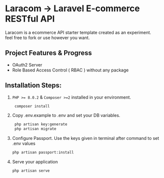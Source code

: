 # Laracom -> Laravel E-commerce RESTful API

Laracom is a ecommerce API starter template created as an experiment. feel free to fork or use however you want.

## Project Features & Progress

-   OAuth2 Server
-   Role Based Access Control ( RBAC ) without any package

## Installation Steps:

1. `PHP >= 8.0.2` & `Composer >=2` installed in your environment.
    ```sh
     composer install
    ```
2. Copy .env.example to .env and set your DB variables.
    ```sh
     php artisan key:generate
     php artisan migrate
    ```
3. Configure Passport. Use the keys given in terminal after command to set .env values
    ```sh
    php artisan passport:install
    ```
4. Serve your application
    ```sh
    php artisan serve
    ```
